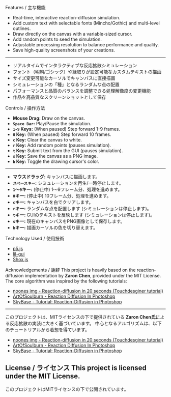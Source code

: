 Features / 主な機能
* Real-time, interactive reaction-diffusion simulation.
* Add custom text with selectable fonts (Mincho/Gothic) and multi-level outlines.
* Draw directly on the canvas with a variable-sized cursor.
* Add random points to seed the simulation.
* Adjustable processing resolution to balance performance and quality.
* Save high-quality screenshots of your creations.
---
* リアルタイムでインタラクティブな反応拡散シミュレーション
* フォント（明朝/ゴシック）や縁取りが設定可能なカスタムテキストの描画
* サイズ変更可能なカーソルでキャンバスに直接描画
* シミュレーションの「種」となるランダムな点の配置
* パフォーマンスと品質のバランスを調整できる処理解像度の変更機能
* 作品を高品質なスクリーンショットとして保存

Controls / 操作方法
* **Mouse Drag:** Draw on the canvas.
* **`Space Bar`:** Play/Pause the simulation.
* **`1`-`9` Keys:** (When paused) Step forward 1-9 frames.
* **`0` Key:** (When paused) Step forward 10 frames.
* **`c` Key:** Clear the canvas to white.
* **`r` Key:** Add random points (pauses simulation).
* **`t` Key:** Submit text from the GUI (pauses simulation).
* **`s` Key:** Save the canvas as a PNG image.
* **`b` Key:** Toggle the drawing cursor's color.
---
* **マウスドラッグ:** キャンバスに描画します。
* **`スペースキー`:** シミュレーションを再生/一時停止します。
* **`1`～`9`キー:** (停止中) 1～9フレーム分、処理を進めます。
* **`0`キー:** (停止中) 10フレーム分、処理を進めます。
* **`c`キー:** キャンバスを白でクリアします。
* **`r`キー:** ランダムな点を配置します (シミュレーションは停止します)。
* **`t`キー:** GUIのテキストを反映します (シミュレーションは停止します)。
* **`s`キー:** 現在のキャンバスをPNG画像として保存します。
* **`b`キー:** 描画カーソルの色を切り替えます。

Technology Used / 使用技術
* [p5.js](https://p5js.org/)
* [lil-gui](https://lil-gui.georgealways.com/)
* [Shox.js](https://github.com/a-b-d-o/shox)

Acknowledgements / 謝辞
This project is heavily based on the reaction-diffusion implementation by **Zaron Chen**, provided under the MIT License.
The core algorithm was inspired by the following tutorials:
* [noones img - Reaction-diffusion in 20 seconds (Touchdesginer tutorial)](https://www.youtube.com/watch?v=CzmRMKQBMSw)
* [ArtOfSoulburn - Reaction Diffusion In Photoshop](https://www.youtube.com/watch?v=I6Vh_NOy70M)
* [SkyBase - Tutorial: Reaction-Diffusion in Photoshop](https://vimeo.com/61154654)
---
このプロジェクトは、MITライセンスの下で提供されている **Zaron Chen氏**による反応拡散の実装に大きく基づいています。
中心となるアルゴリズムは、以下のチュートリアルから着想を得ています。
* [noones img - Reaction-diffusion in 20 seconds (Touchdesginer tutorial)](https://www.youtube.com/watch?v=CzmRMKQBMSw)
* [ArtOfSoulburn - Reaction Diffusion In Photoshop](https://www.youtube.com/watch?v=I6Vh_NOy70M)
* [SkyBase - Tutorial: Reaction-Diffusion in Photoshop](https://vimeo.com/61154654)


License / ライセンス
This project is licensed under the MIT License.
---
このプロジェクトはMITライセンスの下で公開されています。
